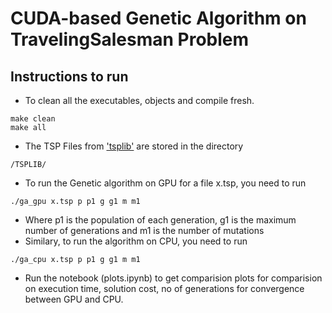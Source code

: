 # **CUDA-based Genetic Algorithm on TravelingSalesman Problem**

## **Instructions to run**

- To clean all the executables, objects and compile fresh.

```
make clean
make all
```
- The TSP Files from ['tsplib'](http://comopt.ifi.uni-heidelberg.de/software/TSPLIB95/tsp/) are stored in the directory
```
/TSPLIB/
```

- To run the Genetic algorithm on GPU for a file x.tsp, you need to run
```
./ga_gpu x.tsp p p1 g g1 m m1
```
- Where p1 is the population of each generation, g1 is the maximum number of generations and m1 is the number of mutations
- Similary, to run the algorithm on CPU, you need to run
```
./ga_cpu x.tsp p p1 g g1 m m1
```
- Run the notebook (plots.ipynb) to get comparision plots for comparision on execution time, solution cost, no of generations for convergence between GPU and CPU.
